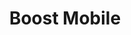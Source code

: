 ---
title: "Boost Mobile"
url: /houston/boost-mobile-east-crosstimbers-street/
shop: mobile phone
---